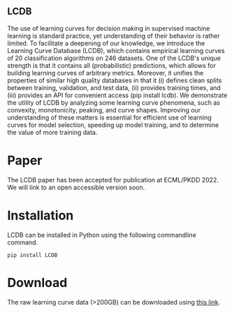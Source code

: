 ## LCDB

The use of learning curves for decision making in supervised machine learning is standard practice, yet understanding of their behavior is rather limited. 
To facilitate a deepening of our knowledge, we introduce the Learning Curve Database (LCDB), which contains empirical learning curves of 20 classification algorithms on 246 datasets.
One of the LCDB's unique strength is that it contains all (probabilistic) predictions, which allows for building learning curves of arbitrary metrics.
Moreover, it unifies the properties of similar high quality databases in that it (i) defines clean splits between training, validation, and test data, (ii) provides training times, and (iii) provides an API for convenient access (pip install lcdb). We demonstrate the utility of LCDB by analyzing some learning curve phenomena, such as convexity, monotonicity, peaking, and curve shapes.
Improving our understanding of these matters is essential for efficient use of learning curves for model selection, speeding up model training, and to determine the value of more training data.

# Paper

The LCDB paper has been accepted for publication at ECML/PKDD 2022. We will link to an open accessible version soon. 

# Installation

LCDB can be installed in Python using the following commandline command. 
```
pip install LCDB
```

# Download

The raw learning curve data (>200GB) can be downloaded using [this link](https://u.pcloud.link/publink/show?code=kZS8m5VZQaOWdf2Q7FmMcKUKCc6cMpggDJRV).

